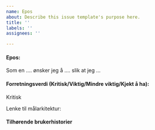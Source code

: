 ```yaml
---
name: Epos
about: Describe this issue template's purpose here.
title: ''
labels: ''
assignees: ''

---
```


#### Epos:
Som en ....
ønsker jeg å ....
slik at jeg ...
#### Forretningsverdi (Kritisk/Viktig/Mindre viktig/Kjekt å ha):
Kritisk

Lenke til målarkitektur:

#### Tilhørende brukerhistorier
#
#
#
